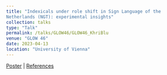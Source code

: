 ```yaml
---
title: "Indexicals under role shift in Sign Language of the
Netherlands (NGT): experimental insights"
collection: talks
type: "Talk"
permalink: /talks/GLOW46/GLOW46_KhriBlu
venue: "GLOW 46"
date: 2023-04-13
location: "University of Vienna"
---
```


[Poster](./GLOW23_poster_v2.pdf) | [References](GLOW23_poster_Refs.pdf)
